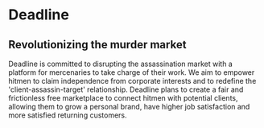 # Deadline
## Revolutionizing the murder market

Deadline is committed to disrupting the assassination market with a platform for mercenaries to take charge of their work. We aim to empower hitmen to claim independence from corporate interests and to redefine the 'client-assassin-target' relationship. Deadline plans to create a fair and frictionless free marketplace to connect hitmen with potential clients, allowing them to grow a personal brand, have higher job satisfaction and more satisfied returning customers.
